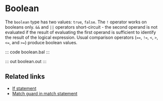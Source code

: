 # Boolean

The `boolean` type has two values: `true`, `false`. The `!` operator works on booleans only.  `&&` and `||` operators short-circuit - the second operand is not evaluated if the result of evaluating the first operand is sufficient to identify the result of the logical expression. Usual comparison operators (`==`, `!=`, `<`, `>`, `<=`, and `>=`) produce boolean values.

::: code boolean.bal :::

::: out boolean.out :::

## Related links
- [If statement](/learn/by-example/if-statement/)
- [Match guard in match statement](/learn/by-example/match-guard-in-match-statement/)
